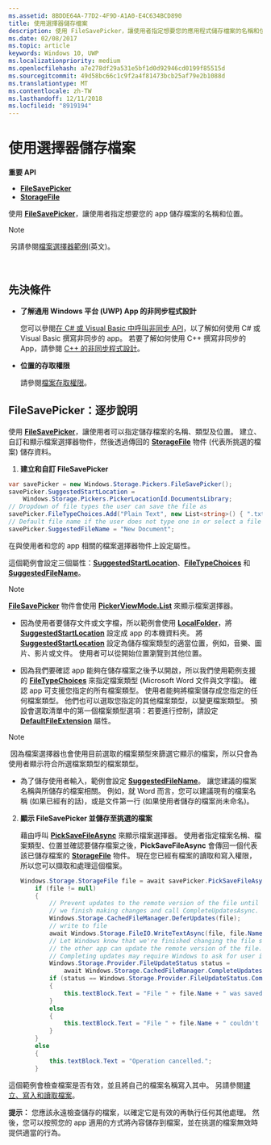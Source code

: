 ```yaml
---
ms.assetid: 8BDDE64A-77D2-4F9D-A1A0-E4C634BCD890
title: 使用選擇器儲存檔案
description: 使用 FileSavePicker，讓使用者指定想要您的應用程式儲存檔案的名稱和位置。
ms.date: 02/08/2017
ms.topic: article
keywords: Windows 10, UWP
ms.localizationpriority: medium
ms.openlocfilehash: a7e278df29a531e5bf1d0d92946cd0199f85515d
ms.sourcegitcommit: 49d58bc66c1c9f2a4f81473bcb25af79e2b1088d
ms.translationtype: MT
ms.contentlocale: zh-TW
ms.lasthandoff: 12/11/2018
ms.locfileid: "8919194"
---
```

# <a name="save-a-file-with-a-picker"></a>使用選擇器儲存檔案

**重要 API**

-   [**FileSavePicker**](https://msdn.microsoft.com/library/windows/apps/br207871)
-   [**StorageFile**](https://msdn.microsoft.com/library/windows/apps/br227171)

使用 [**FileSavePicker**](https://msdn.microsoft.com/library/windows/apps/br207871)，讓使用者指定想要您的 app 儲存檔案的名稱和位置。

> [!NOTE]
> 另請參閱[檔案選擇器範例](http://go.microsoft.com/fwlink/p/?linkid=619994)(英文)。

 

## <a name="prerequisites"></a>先決條件


-   **了解通用 Windows 平台 (UWP) App 的非同步程式設計**

    您可以參閱[在 C# 或 Visual Basic 中呼叫非同步 API](https://msdn.microsoft.com/library/windows/apps/mt187337)，以了解如何使用 C# 或 Visual Basic 撰寫非同步的 app。 若要了解如何使用 C++ 撰寫非同步的 App，請參閱 [C++ 的非同步程式設計](https://msdn.microsoft.com/library/windows/apps/mt187334)。

-   **位置的存取權限**

    請參閱[檔案存取權限](file-access-permissions.md)。

## <a name="filesavepicker-step-by-step"></a>FileSavePicker：逐步說明

使用 [**FileSavePicker**](https://msdn.microsoft.com/library/windows/apps/br207871)，讓使用者可以指定儲存檔案的名稱、類型及位置。 建立、自訂和顯示檔案選擇器物件，然後透過傳回的 [**StorageFile**](https://msdn.microsoft.com/library/windows/apps/br227171) 物件 (代表所挑選的檔案) 儲存資料。

1.  **建立和自訂 FileSavePicker**

```cs
var savePicker = new Windows.Storage.Pickers.FileSavePicker();
savePicker.SuggestedStartLocation =
    Windows.Storage.Pickers.PickerLocationId.DocumentsLibrary;
// Dropdown of file types the user can save the file as
savePicker.FileTypeChoices.Add("Plain Text", new List<string>() { ".txt" });
// Default file name if the user does not type one in or select a file to replace
savePicker.SuggestedFileName = "New Document";
```

在與使用者和您的 app 相關的檔案選擇器物件上設定屬性。

這個範例會設定三個屬性：[**SuggestedStartLocation**](https://msdn.microsoft.com/library/windows/apps/br207880)、[**FileTypeChoices**](https://msdn.microsoft.com/library/windows/apps/br207875) 和 [**SuggestedFileName**](https://msdn.microsoft.com/library/windows/apps/br207878)。

> [!NOTE]
>[**FileSavePicker**](https://msdn.microsoft.com/library/windows/apps/br207871) 物件會使用 [**PickerViewMode.List**](https://msdn.microsoft.com/library/windows/apps/br207891) 來顯示檔案選擇器。
     
- 因為使用者要儲存文件或文字檔，所以範例會使用 [**LocalFolder**](https://msdn.microsoft.com/library/windows/apps/br241621)，將 [**SuggestedStartLocation**](https://msdn.microsoft.com/library/windows/apps/br207880) 設定成 app 的本機資料夾。 將 [**SuggestedStartLocation**](https://msdn.microsoft.com/library/windows/apps/br207854) 設定為儲存檔案類型的適當位置，例如，音樂、圖片、影片或文件。 使用者可以從開始位置瀏覽到其他位置。

- 因為我們要確認 app 能夠在儲存檔案之後予以開啟，所以我們使用範例支援的 [**FileTypeChoices**](https://msdn.microsoft.com/library/windows/apps/br207875) 來指定檔案類型 (Microsoft Word 文件與文字檔)。 確認 app 可支援您指定的所有檔案類型。 使用者能夠將檔案儲存成您指定的任何檔案類型。 他們也可以選取您指定的其他檔案類型，以變更檔案類型。 預設會選取清單中的第一個檔案類型選項：若要進行控制，請設定 [**DefaultFileExtension**](https://msdn.microsoft.com/library/windows/apps/br207873) 屬性。

> [!NOTE]
> 因為檔案選擇器也會使用目前選取的檔案類型來篩選它顯示的檔案，所以只會為使用者顯示符合所選檔案類型的檔案類型。

- 為了儲存使用者輸入，範例會設定 [**SuggestedFileName**](https://msdn.microsoft.com/library/windows/apps/br207878)。 讓您建議的檔案名稱與所儲存的檔案相關。 例如，就 Word 而言，您可以建議現有的檔案名稱 (如果已經有的話)，或是文件第一行 (如果使用者儲存的檔案尚未命名)。

2.  **顯示 FileSavePicker 並儲存至挑選的檔案**

    藉由呼叫 [**PickSaveFileAsync**](https://msdn.microsoft.com/library/windows/apps/br207876) 來顯示檔案選擇器。 使用者指定檔案名稱、檔案類型、位置並確認要儲存檔案之後，**PickSaveFileAsync** 會傳回一個代表該已儲存檔案的 [**StorageFile**](https://msdn.microsoft.com/library/windows/apps/br227171) 物件。 現在您已經有檔案的讀取和寫入權限，所以您可以擷取和處理這個檔案。

    ```cs
    Windows.Storage.StorageFile file = await savePicker.PickSaveFileAsync();
        if (file != null)
        {
            // Prevent updates to the remote version of the file until
            // we finish making changes and call CompleteUpdatesAsync.
            Windows.Storage.CachedFileManager.DeferUpdates(file);
            // write to file
            await Windows.Storage.FileIO.WriteTextAsync(file, file.Name);
            // Let Windows know that we're finished changing the file so
            // the other app can update the remote version of the file.
            // Completing updates may require Windows to ask for user input.
            Windows.Storage.Provider.FileUpdateStatus status =
                await Windows.Storage.CachedFileManager.CompleteUpdatesAsync(file);
            if (status == Windows.Storage.Provider.FileUpdateStatus.Complete)
            {
                this.textBlock.Text = "File " + file.Name + " was saved.";
            }
            else
            {
                this.textBlock.Text = "File " + file.Name + " couldn't be saved.";
            }
        }
        else
        {
            this.textBlock.Text = "Operation cancelled.";
        }
    ```

這個範例會檢查檔案是否有效，並且將自己的檔案名稱寫入其中。 另請參閱[建立、寫入和讀取檔案](quickstart-reading-and-writing-files.md)。

**提示：** 您應該永遠檢查儲存的檔案，以確定它是有效的再執行任何其他處理。 然後，您可以按照您的 app 適用的方式將內容儲存到檔案，並在挑選的檔案無效時提供適當的行為。
